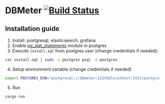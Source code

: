 DBMeter [![Build Status](https://travis-ci.org/DBMeter/DBMeter.svg?branch=master)](https://travis-ci.org/DBMeter/DBMeter)
=============

## Installation guide

1. Install: postgresql, elasticsearch, grafana 
2. Enable [pg_stat_statements](https://www.postgresql.org/docs/current/static/pgstatstatements.html) module in postgres
3. Execute `install.sql` from postgres user (change credentials if needed):
```bash
cat install.sql | sudo -u postgres psql -d postgres
``` 

4. Setup environment variable (change credentials if needed)
```bash
export POSTGRES_DSN="postgresql://dbmeter:12345@localhost:5432/postgres"
```

5. Run 
```bash
cargo run
```


